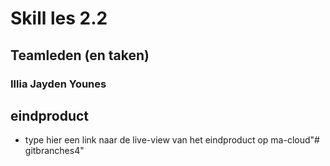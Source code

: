 # Skill les 2.2

## Teamleden (en taken)
### Illia Jayden Younes

## eindproduct
- type hier een link naar de live-view van het eindproduct op ma-cloud"# gitbranches4" 
